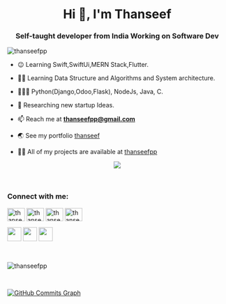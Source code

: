 <h1 align="center">Hi 👋, I'm Thanseef</h1>
<h3 align="center">Self-taught developer from India Working on Software Dev</h3>

<p align="left"> <img src="https://komarev.com/ghpvc/?username=thanseefpp&label=Profile%20views&color=0e75b6&style=flat" alt="thanseefpp" /> </p>

- 😉 Learning Swift,SwiftUi,MERN Stack,Flutter.

- 👨‍💻 Learning Data Structure and Algorithms and System architecture.

- 👨🏻‍💻 Python(Django,Odoo,Flask), NodeJs, Java, C.

- 📖 Researching new startup Ideas.

- 📫 Reach me at **thanseefpp@gmail.com**

- 🌏 See my portfolio [thanseef](https://thanseefpp.github.io/website)

- 👨‍💻 All of my projects are available at [thanseefpp](https://github.com/thanseefpp?tab=repositories)

<p align="center">
  <img align="center" src="https://github-readme-streak-stats.herokuapp.com?user=SamJakob&theme=dark&hide_border=true&stroke=00000000" />
</p>

<br/>
<h3 align="left">Connect with me:</h3>
<p align="left">
<a href="https://twitter.com/thanseefpptwitt" target="blank"><img align="center" src="https://cdn.jsdelivr.net/npm/simple-icons@3.0.1/icons/twitter.svg" alt="thanseefpp" height="30" width="40" /></a>
<a href="https://dev.to/thanseefpp" target="blank"><img align="center" src="https://cdn.jsdelivr.net/npm/simple-icons@3.0.1/icons/dev-dot-to.svg" alt="thanseefpp" height="30" width="40" /></a>
<a href="https://linkedin.com/in/thanseefpp" target="blank"><img align="center" src="https://cdn.jsdelivr.net/npm/simple-icons@3.0.1/icons/linkedin.svg" alt="thanseefpp" height="30" width="40" /></a>
<a href="https://instagram.com/thanseef_tsf" target="blank"><img align="center" src="https://cdn.jsdelivr.net/npm/simple-icons@3.0.1/icons/instagram.svg" alt="thanseefpp" height="30" width="40" /></a>
  
<p align="left"> <a href="https://www.github.com/ganudoomer" target="_blank" rel="noreferrer"><img src="https://raw.githubusercontent.com/danielcranney/readme-generator/main/public/icons/socials/github.svg" width="32" height="32" /></a> <a href="https://www.linkedin.com/in/sree-ganesh-0986451a0/" target="_blank" rel="noreferrer"><img src="https://raw.githubusercontent.com/danielcranney/readme-generator/main/public/icons/socials/linkedin.svg" width="32" height="32" /></a> <a href="https://www.twitter.com/sreeganesh007" target="_blank" rel="noreferrer"><img src="https://raw.githubusercontent.com/danielcranney/readme-generator/main/public/icons/socials/twitter.svg" width="32" height="32" /></a></p>
</p>

<br/>
<p>&nbsp;<img align="left" src="https://github-readme-stats.vercel.app/api?username=thanseefpp&count_private=true&show_icons=true&theme=synthwave" alt="thanseefpp" /></p>

<br/>

<a href="http://www.github.com/thanseefpp"><img src="https://activity-graph.herokuapp.com/graph?username=ganudoomer&bg_color=1c1917&color=ffffff&line=0891b2&point=ffffff&area_color=1c1917&area=true&hide_border=true&custom_title=GitHub%20Commits%20Graph" alt="GitHub Commits Graph" /></a>
